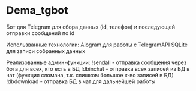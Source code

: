 # Dema_tgbot

Бот для Telegram для сбора данных (id, телефон) и последующей отправки сообщений по id

Использванные технологии:
Aiogram для работы с TelegramAPI
SQLite для записи собранных данных

Реализованные админ-функции: 
!sendall - отправка сообщения через бота для всех, кто есть в БД
!dbinchat - отправка всех записей из БД в чат (функция сломана, т.к. слишком большое к-во записей в БД)
!dbdownload - отправка БД в чат для дальнейшей работы
